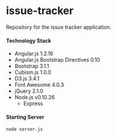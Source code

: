 issue-tracker
=============

Repository for the issue tracker application.

#### Technology Stack

* Angular.js 1.2.16
* Angular.js Bootstrap Directives 0.10
* Bootstrap 3.1.1
* Cubism.js 1.0.0
* D3.js 3.4.1
* Font Awesome 4.0.3
* jQuery 2.1.0
* Node.js v0.10.26
  * Express

#### Starting Server
`node server.js`
